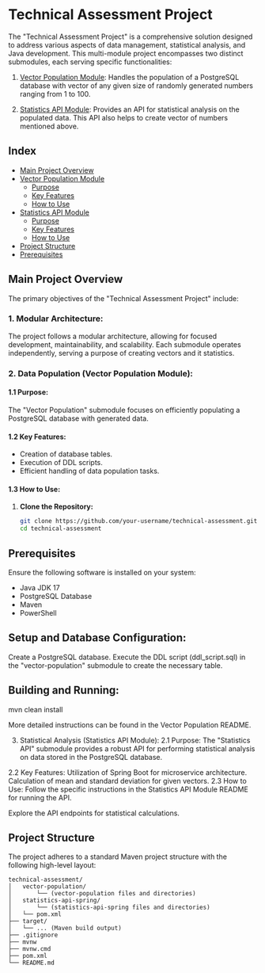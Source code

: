 # Technical Assessment Project

The "Technical Assessment Project" is a comprehensive solution designed to address various aspects of data management, statistical analysis, and Java development. This multi-module project encompasses two distinct submodules, each serving specific functionalities:

1. [Vector Population Module](vector-population/README.md): Handles the population of a PostgreSQL database with vector of any given size of randomly generated numbers ranging from 1 to 100.

2. [Statistics API Module](statistics-api-spring/README.md): Provides an API for statistical analysis on the populated data. This API also helps to create vector of numbers mentioned above.

## Index

- [Main Project Overview](#main-project-overview)
- [Vector Population Module](#1-vector-population-module)
  - [Purpose](#11-purpose)
  - [Key Features](#12-key-features)
  - [How to Use](#13-how-to-use)
- [Statistics API Module](#2-statistics-api-module)
  - [Purpose](#21-purpose)
  - [Key Features](#22-key-features)
  - [How to Use](#23-how-to-use)
- [Project Structure](#project-structure)
- [Prerequisites](#prerequisites)

## Main Project Overview

The primary objectives of the "Technical Assessment Project" include:

### 1. Modular Architecture:

The project follows a modular architecture, allowing for focused development, maintainability, and scalability. Each submodule operates independently, serving a purpose of creating vectors and it statistics.

### 2. Data Population (Vector Population Module):

#### 1.1 Purpose:

The "Vector Population" submodule focuses on efficiently populating a PostgreSQL database with generated data.

#### 1.2 Key Features:

- Creation of database tables.
- Execution of DDL scripts.
- Efficient handling of data population tasks.

#### 1.3 How to Use:

1. **Clone the Repository:**
   ```bash
   git clone https://github.com/your-username/technical-assessment.git
   cd technical-assessment
   
## Prerequisites
Ensure the following software is installed on your system:

- Java JDK 17
- PostgreSQL Database
- Maven
- PowerShell

## Setup and Database Configuration:

Create a PostgreSQL database.
Execute the DDL script (ddl_script.sql) in the "vector-population" submodule to create the necessary table.

## Building and Running:
mvn clean install

More detailed instructions can be found in the Vector Population README.

3. Statistical Analysis (Statistics API Module):
2.1 Purpose:
The "Statistics API" submodule provides a robust API for performing statistical analysis on data stored in the PostgreSQL database.

2.2 Key Features:
Utilization of Spring Boot for microservice architecture.
Calculation of mean and standard deviation for given vectors.
2.3 How to Use:
Follow the specific instructions in the Statistics API Module README for running the API.

Explore the API endpoints for statistical calculations.

## Project Structure
The project adheres to a standard Maven project structure with the following high-level layout:

```
technical-assessment/
│   vector-population/
│       └── (vector-population files and directories)
│   statistics-api-spring/
│       └── (statistics-api-spring files and directories)
│   └── pom.xml
├── target/
│   └── ... (Maven build output)
├── .gitignore
├── mvnw
├── mvnw.cmd
├── pom.xml
└── README.md
```
